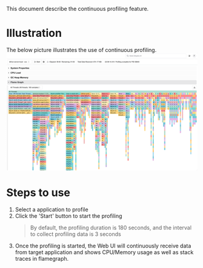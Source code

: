 This document describe the continuous profiling feature.

# Illustration
The below picture illustrates the use of continuous profiling.
![preview](./preview.png)

# Steps to use
1. Select a application to profile
2. Click the 'Start' button to start the profiling
   > By default, the profiling duration is 180 seconds, and the interval to collect profiling data is 3 seconds
3. Once the profiling is started, the Web UI will continuously receive data from target application and shows CPU/Memory usage as well as stack traces in flamegraph. 
